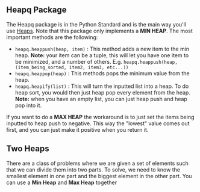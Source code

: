 
## Heapq Package

The Heapq package is in the Python Standard and is the main way you'll use [Heaps](../Data%20Structures/Heaps.md). Note that this package only implements a **MIN HEAP**.  The most important methods are the following:

- `heapq.heappush(heap, item)` : This method adds a new item to the min heap. **Note:** your item can be a tuple, this will let you have one item to be minimized, and a number of others. E.g. `heapq.heappush(heap, (item_being_sorted, item2, item3, etc...))`
- `heapq.heappop(heap)` : This methods pops the minimum value from the heap. 
- `heapq.heapify(list)` : This will turn the inputted list into a heap. To do heap sort, you would then just heap pop every element from the heap. **Note:** when you have an empty list, you can just heap push and heap pop into it.

If you want to do a **MAX HEAP** the workaround is to just set the items being inputted to heap push to negative. This way the "lowest" value comes out first, and you can just make it positive when you return it.


## Two Heaps

There are a class of problems where we are given a set of elements such that we can divide them into two parts. To solve, we need to know the smallest element in one part and the biggest element in the other part. You can use a **Min Heap** and **Max Heap** together